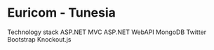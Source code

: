 Euricom - Tunesia
=================

Technology stack
ASP.NET MVC
ASP.NET WebAPI
MongoDB
Twitter Bootstrap
Knockout.js